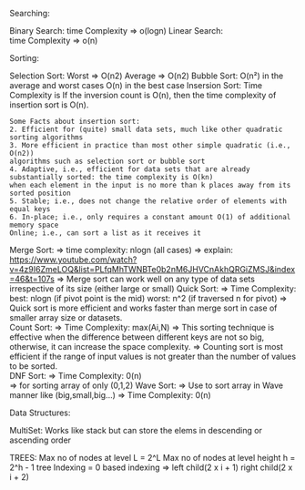  Searching:

 Binary Search:
   time Complexity => o(logn)
 Linear Search:  
   time Complexity => o(n)

Sorting:

 Selection Sort:
    Worst   => O(n2)
    Average => O(n2)
 Bubble Sort:
    O(n²) in the average and worst cases
    O(n) in the best case 
 Insersion Sort:
   Time Complexity is
        If the inversion count is O(n), 
        then the time complexity of insertion sort is O(n).

    Some Facts about insertion sort:
    2. Efficient for (quite) small data sets, much like other quadratic sorting algorithms
    3. More efficient in practice than most other simple quadratic (i.e., O(n2)) 
    algorithms such as selection sort or bubble sort
    4. Adaptive, i.e., efficient for data sets that are already substantially sorted: the time complexity is O(kn)
    when each element in the input is no more than k places away from its sorted position
    5. Stable; i.e., does not change the relative order of elements with equal keys
    6. In-place; i.e., only requires a constant amount O(1) of additional memory space
    Online; i.e., can sort a list as it receives it   
 Merge Sort:
    => time complexity: nlogn (all cases)
    => explain: https://www.youtube.com/watch?v=4z9I6ZmeLOQ&list=PLfqMhTWNBTe0b2nM6JHVCnAkhQRGiZMSJ&index=46&t=107s
    => Merge sort can work well on any type of data sets irrespective of its size (either large or small)
 Quick Sort:
      => Time Complexity: 
            best: nlogn (if pivot point is the mid)
            worst: n^2 (if traversed n for pivot) 
      => Quick sort is more efficient and works faster than merge 
         sort in case of smaller array size or datasets.        
 Count Sort:
      => Time Complexity: 
            max(Ai,N)
      => This sorting technique is effective when the difference between different keys 
         are not so big, otherwise, it can increase the space complexity.
      => Counting sort is most efficient if the range of input values is not greater
         than the number of values to be sorted.  
 DNF Sort: 
    => Time Complexity: 0(n)        
    => for sorting array of only (0,1,2)
 Wave Sort:
    => Use to sort array in Wave manner like (big,small,big...)
    => Time Complexity: 0(n)     

Data Structures:

MultiSet: 
   Works like stack but can store the
   elems in descending or ascending order

TREES:
Max no of nodes at level L = 2^L
Max no of nodes at level height h = 2^h - 1
tree Indexing = 0 based indexing => left child(2 x i + 1) right child(2 x i + 2) 
